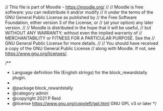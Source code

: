 // This file is part of Moodle - https://moodle.org/
//
// Moodle is free software: you can redistribute it and/or modify
// it under the terms of the GNU General Public License as published by
// the Free Software Foundation, either version 3 of the License, or
// (at your option) any later version.
//
// Moodle is distributed in the hope that it will be useful,
// but WITHOUT ANY WARRANTY; without even the implied warranty of
// MERCHANTABILITY or FITNESS FOR A PARTICULAR PURPOSE.  See the
// GNU General Public License for more details.
//
// You should have received a copy of the GNU General Public License
// along with Moodle.  If not, see <https://www.gnu.org/licenses/>.

/**
 * Language definition file (English strings) for the block_rewardstally plugin.
 *
 * @package    block_rewardstally
 * @category   admin
 * @copyright  2021 P Reid
 * @license    https://www.gnu.org/copyleft/gpl.html GNU GPL v3 or later
 */
